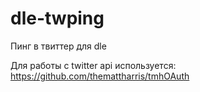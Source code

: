 dle-twping
==========

Пинг в твиттер для dle

Для работы с twitter api используется: https://github.com/themattharris/tmhOAuth